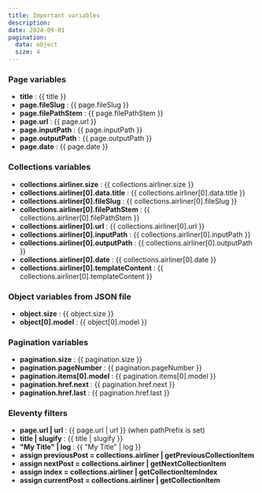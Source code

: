 ```yaml
---
title: Important variables
description: 
date: 2024-09-01
pagination:
  data: object
  size: 4
---
```

### Page variables
- **title** : {{ title }}
- **page.fileSlug** : {{ page.fileSlug }}
- **page.filePathStem** : {{ page.filePathStem }}
- **page.url** : {{ page.url }}
- **page.inputPath** : {{ page.inputPath }}
- **page.outputPath** : {{ page.outputPath }}
- **page.date** : {{ page.date }}

### Collections variables
- **collections.airliner.size** : {{ collections.airliner.size }}
- **collections.airliner[0].data.title** : {{ collections.airliner[0].data.title }}
- **collections.airliner[0].fileSlug** : {{ collections.airliner[0].fileSlug }}
- **collections.airliner[0].filePathStem** : {{ collections.airliner[0].filePathStem }}
- **collections.airliner[0].url** : {{ collections.airliner[0].url }}
- **collections.airliner[0].inputPath** : {{ collections.airliner[0].inputPath }}
- **collections.airliner[0].outputPath** : {{ collections.airliner[0].outputPath }}
- **collections.airliner[0].date** : {{ collections.airliner[0].date }}
- **collections.airliner[0].templateContent** : {{ collections.airliner[0].templateContent }}

### Object variables from JSON file
- **object.size** : {{ object.size }}
- **object[0].model** : {{ object[0].model }}

### Pagination variables
- **pagination.size** : {{ pagination.size }}
- **pagination.pageNumber** : {{ pagination.pageNumber }}
- **pagination.items[0].model** : {{ pagination.items[0].model }}
- **pagination.href.next** : {{ pagination.href.next }}
- **pagination.href.last** : {{ pagination.href.last }}

### Eleventy filters
- **page.url | url** : {{ page.url | url }} (when pathPrefix is set)
- **title | slugify** : {{ title | slugify }}
- **"My Title" | log** : {{ "My Title" | log }}
- **assign previousPost = collections.airliner | getPreviousCollectionItem**
- **assign nextPost = collections.airliner | getNextCollectionItem**
- **assign index = collections.airliner | getCollectionItemIndex**
- **assign currentPost = collections.airliner | getCollectionItem**
